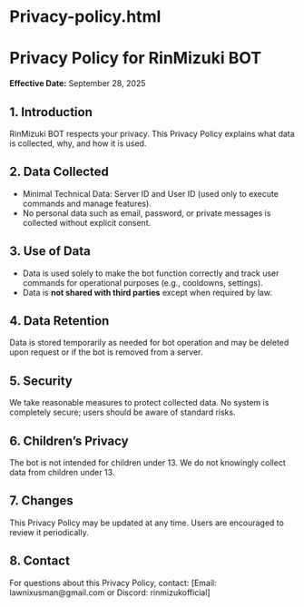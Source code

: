 # Privacy-policy.html
<!DOCTYPE html>
<html lang="en">
<head>
  <meta charset="UTF-8">
</head>
<body>
  <h1>Privacy Policy for RinMizuki BOT</h1>
  <p><strong>Effective Date:</strong> September 28, 2025</p>

  <h2>1. Introduction</h2>
  <p>RinMizuki BOT respects your privacy. This Privacy Policy explains what data is collected, why, and how it is used.</p>

  <h2>2. Data Collected</h2>
  <ul>
    <li>Minimal Technical Data: Server ID and User ID (used only to execute commands and manage features).</li>
    <li>No personal data such as email, password, or private messages is collected without explicit consent.</li>
  </ul>

  <h2>3. Use of Data</h2>
  <ul>
    <li>Data is used solely to make the bot function correctly and track user commands for operational purposes (e.g., cooldowns, settings).</li>
    <li>Data is <strong>not shared with third parties</strong> except when required by law.</li>
  </ul>

  <h2>4. Data Retention</h2>
  <p>Data is stored temporarily as needed for bot operation and may be deleted upon request or if the bot is removed from a server.</p>

  <h2>5. Security</h2>
  <p>We take reasonable measures to protect collected data. No system is completely secure; users should be aware of standard risks.</p>

  <h2>6. Children’s Privacy</h2>
  <p>The bot is not intended for children under 13. We do not knowingly collect data from children under 13.</p>

  <h2>7. Changes</h2>
  <p>This Privacy Policy may be updated at any time. Users are encouraged to review it periodically.</p>

  <h2>8. Contact</h2>
  <p>For questions about this Privacy Policy, contact: [Email: lawnixusman@gmail.com or Discord: rinmizukofficial]</p>
</body>
</html>
